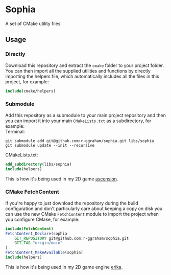 # Sophia
A set of CMake utility files

## Usage
### Directly
Download this repository and extract the `cmake` folder to your project folder. You can then import all the supplied utilities and functions by directly importing the helpers file, which automatically includes all the files in this project, for example:
```cmake
include(cmake/helpers)
```

### Submodule
Add this repository as a submodule to your main project repository and then you can import it into your main `CMakeLists.txt` as a subdirectory, for example:  
Terminal:
```git 
git submodule add git@github.com:r-ggraham/sophia.git libs/sophia
git submodule update --init --recursive
```  
CMakeLists.txt:
```cmake
add_subdirectory(libs/sophia)
include(helpers)
```
This is how it's being used in my 2D game [ascension](https://github.com/r-ggraham/ascension).

### CMake FetchContent
If you're happy to just download the repository during the build configuration and don't particularly care about keeping a copy on disk you can use the new CMake `FetchContent` module to import the project when you configure CMake, for example:
```cmake
include(FetchContent)
FetchContent_Declare(sophia
    GIT_REPOSITORY git@github.com:r-ggraham/sophia.git
    GIT_TAG "origin/main"
)
FetchContent_MakeAvailable(sophia)
include(helpers)
```
This is how it's being used in my 2D game engine [erika](https://github.com/r-ggraham/erika).
